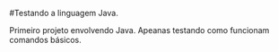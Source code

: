 #Testando a linguagem Java.

<p>Primeiro projeto envolvendo Java. Apeanas testando como funcionam comandos básicos.</p>
